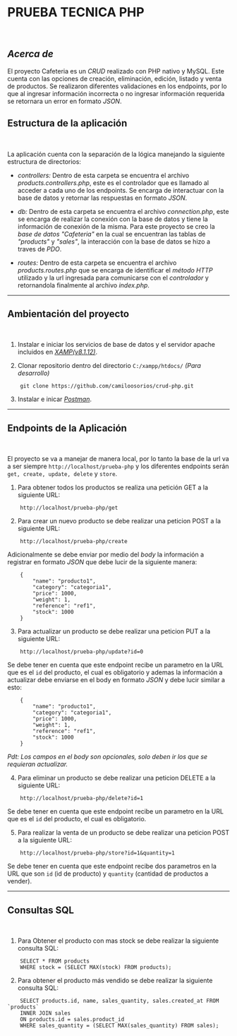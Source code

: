 # PRUEBA TECNICA PHP

<br>

## _Acerca de_

El proyecto Cafeteria es un _CRUD_ realizado con PHP nativo y MySQL. Este cuenta con las opciones de creación, eliminación, edición, listado y venta de productos. Se realizaron diferentes validaciones en los endpoints, por lo que al ingresar información incorrecta o no ingresar información requerida se retornara un error en formato _JSON_.

## Estructura de la aplicación

<br>

La aplicación cuenta con la separación de la lógica manejando la siguiente estructura de directorios:

- _controllers:_ Dentro de esta carpeta se encuentra el archivo _*products.controllers.php*_, este es el controlador que es llamado al acceder a cada uno de los endpoints. Se encarga de interactuar con la base de datos y retornar las respuestas en formato _JSON_.

- _db:_ Dentro de esta carpeta se encuentra el archivo _*connection.php*_, este se encarga de realizar la conexión con la base de datos y tiene la información de conexión de la misma. Para este proyecto se creo la _base de datos_ _"Cafeteria"_ en la cual se encuentran las tablas de _"products"_ y _"sales"_, la interacción con la base de datos se hizo a traves de _*PDO*_.

- _routes:_ Dentro de esta carpeta se encuentra el archivo _*products.routes.php*_ que se encarga de identificar el _método HTTP_ utilizado y la url ingresada para comunicarse con el _controlador_ y retornandola finalmente al archivo _*index.php*_.

---

## Ambientación del proyecto

<br>

1. Instalar e iniciar los servicios de base de datos y el servidor apache incluidos en [_XAMP(v8.1.12)_](https://www.apachefriends.org/es/download.html).

2. Clonar repositorio dentro del directorio `C:/xampp/htdocs/` _(Para desarrollo)_

```
    git clone https://github.com/camiloosorios/crud-php.git
```

3. Instalar e inicar [_Postman_](https://www.postman.com/downloads/).

---

## Endpoints de la Aplicación

<br>

El proyecto se va a manejar de manera local, por lo tanto la base de la url va a ser siempre `http://localhost/prueba-php` y los diferentes endpoints serán `get, create, update, delete` y `store`.

1. Para obtener todos los productos se realiza una petición GET a la siguiente URL:

```
    http://localhost/prueba-php/get
```

2. Para crear un nuevo producto se debe realizar una peticion POST a la siguiente URL:

```
    http://localhost/prueba-php/create
```

Adicionalmente se debe enviar por medio del _body_ la información a registrar en formato _JSON_ que debe lucir de la siguiente manera:

```
    {
        "name": "producto1",
        "category": "categoria1",
        "price": 1000,
        "weight": 1,
        "reference": "ref1",
        "stock": 1000
    }
```

3. Para actualizar un producto se debe realizar una peticion PUT a la siguiente URL:

```
    http://localhost/prueba-php/update?id=0
```

Se debe tener en cuenta que este endpoint recibe un parametro en la URL que es el `id` del producto, el cual es obligatorio y ademas la información a actualizar debe enviarse en el body en formato _JSON_ y debe lucir similar a esto:

```
    {
        "name": "producto1",
        "category": "categoria1",
        "price": 1000,
        "weight": 1,
        "reference": "ref1",
        "stock": 1000
    }
```

_Pdt: Los campos en el body son opcionales, solo deben ir los que se requieran actualizar._

4. Para eliminar un producto se debe realizar una peticion DELETE a la siguiente URL:

```
    http://localhost/prueba-php/delete?id=1
```

Se debe tener en cuenta que este endpoint recibe un parametro en la URL que es el `id` del producto, el cual es obligatorio.

5. Para realizar la venta de un producto se debe realizar una peticion POST a la siguiente URL:

```
    http://localhost/prueba-php/store?id=1&quantity=1
```

Se debe tener en cuenta que este endpoint recibe dos parametros en la URL que son `id` (id de producto) y `quantity` (cantidad de productos a vender).

---

## Consultas SQL

<br>

1. Para Obtener el producto con mas stock se debe realizar la siguiente consulta SQL:

```
    SELECT * FROM products
    WHERE stock = (SELECT MAX(stock) FROM products);
```

2. Para obtener el producto más vendido se debe realizar la siguiente consulta SQL:

```
    SELECT products.id, name, sales_quantity, sales.created_at FROM `products`
    INNER JOIN sales
    ON products.id = sales.product_id
    WHERE sales_quantity = (SELECT MAX(sales_quantity) FROM sales);
```
